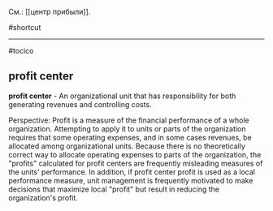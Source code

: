См.: [[центр прибыли]].

#shortcut




<hr/>

#tocico

## profit center

<b>profit center</b> - An organizational unit that has responsibility for both generating revenues and controlling costs.



Perspective: Profit is a measure of the financial performance of a whole organization.  Attempting to apply it to units or parts of the organization requires that some operating expenses, and in some cases revenues, be allocated among organizational units.  Because there is no theoretically correct way to allocate operating expenses to parts of the organization, the "profits" calculated for profit centers are frequently misleading measures of the units' performance.  In addition, if profit center profit is used as a local performance measure, unit management is frequently motivated to make decisions that maximize local "profit" but result in reducing the organization's profit. 



